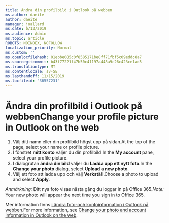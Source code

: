 ```yaml
---
title: Ändra din profilbild i Outlook på webben
ms.author: daeite
author: daeite
manager: joallard
ms.date: 6/13/2019
ms.audience: Admin
ms.topic: article
ROBOTS: NOINDEX, NOFOLLOW
localization_priority: Normal
ms.custom: ''
ms.openlocfilehash: 01ebbe085c0f8585171be8ff71fbf5c09eddc8a7
ms.sourcegitcommit: b43f77221f47b50c41197a448a9c26c423ce1ad5
ms.translationtype: MT
ms.contentlocale: sv-SE
ms.lasthandoff: 11/15/2019
ms.locfileid: "36557231"
---
```

# <a name="change-your-profile-picture-in-outlook-on-the-web"></a><span data-ttu-id="8e793-102">Ändra din profilbild i Outlook på webben</span><span class="sxs-lookup"><span data-stu-id="8e793-102">Change your profile picture in Outlook on the web</span></span>

1. <span data-ttu-id="8e793-103">Välj ditt namn eller din profilbild högst upp på sidan.</span><span class="sxs-lookup"><span data-stu-id="8e793-103">At the top of the page, select your name or profile picture.</span></span>
1. <span data-ttu-id="8e793-104">I fönstret **mitt konto** väljer du din profilbild.</span><span class="sxs-lookup"><span data-stu-id="8e793-104">In the **My account** pane, select your profile picture.</span></span>
1. <span data-ttu-id="8e793-105">I dialogrutan **ändra din bild** väljer du **Ladda upp ett nytt foto**.</span><span class="sxs-lookup"><span data-stu-id="8e793-105">In the **Change your photo** dialog, select **Upload a new photo**.</span></span>
1. <span data-ttu-id="8e793-106">Välj ett foto att ladda upp och välj **Verkställ**.</span><span class="sxs-lookup"><span data-stu-id="8e793-106">Choose a photo to upload and select **Apply**.</span></span>

<span data-ttu-id="8e793-107">*Anmärkning:* Ditt nya foto visas nästa gång du loggar in på Office 365.</span><span class="sxs-lookup"><span data-stu-id="8e793-107">*Note:* Your new photo will appear the next time you sign in to Office 365.</span></span>

<span data-ttu-id="8e793-108">Mer information finns [i ändra foto-och kontoinformation i Outlook på webben](https://support.office.com/article/b2dbb289-851d-4bed-93c3-3e136f5659ec).</span><span class="sxs-lookup"><span data-stu-id="8e793-108">For more information, see [Change your photo and account information in Outlook on the web](https://support.office.com/article/b2dbb289-851d-4bed-93c3-3e136f5659ec).</span></span>